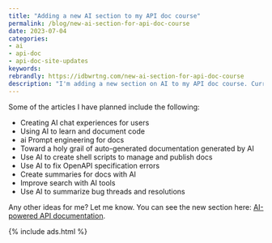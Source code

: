 ```yaml
---
title: "Adding a new AI section to my API doc course"
permalink: /blog/new-ai-section-for-api-doc-course
date: 2023-07-04
categories:
- ai
- api-doc
- api-doc-site-updates
keywords: 
rebrandly: https://idbwrtng.com/new-ai-section-for-api-doc-course
description: "I'm adding a new section on AI to my API doc course. Currently, there are just two articles in there (one on Oxygen XML's Positron Assistant, another on AI document engineering) but I plan to add many more over the coming months."
---
```


Some of the articles I have planned include the following:

- Creating AI chat experiences for users
- Using AI to learn and document code
- ai Prompt engineering for docs
- Toward a holy grail of auto-generated documentation generated by AI
- Use AI to create shell scripts to manage and publish docs
- Use AI to fix OpenAPI specification errors
- Create summaries for docs with AI
- Improve search with AI tools
- Use AI to summarize bug threads and resolutions

Any other ideas for me? Let me know. You can see the new section here: [AI-powered API documentation](/ai/index.html).

{% include ads.html %}